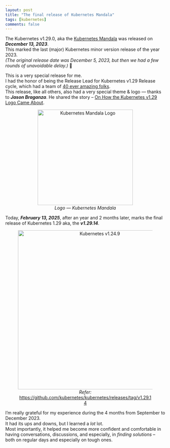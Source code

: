 ```yaml
---
layout: post
title: "The final release of Kubernetes Mandala"
tags: [kubernetes]
comments: false
---
```


The Kubernetes v1.29.0, aka the [Kubernetes Mandala](https://kubernetes.io/blog/2023/12/13/kubernetes-v1-29-release/) was released on _**December 13, 2023**_.  
This marked the last (major) Kubernetes minor version release of the year 2023.  
_(The original release date was December 5, 2023, but then we had a few rounds of unavoidable delay.)_ 🙂

This is a very special release for me.  
I had the honor of being the Release Lead for Kubernetes v1.29 Release cycle, which had a team of [40 ever amazing folks](https://github.com/kubernetes/sig-release/blob/master/releases/release-1.29/release-team.md).  
This release, like all others, also had a very special theme & logo — thanks to _**Jason Braganza**_. He shared the story – [On How the Kubernetes v1.29 Logo Came About](https://janusworx.com/work/on-how-the-kubernetes-v129-logo-came-about/). 

<div style="text-align: center;">

</div>

<figure style="text-align: center;">
  <img src="https://psaggu.com/assets/k8s-logo/k8s129.svg" alt="Kubernetes Mandala Logo" style="width: 300px;  display: block; margin: 0 auto;"/>
  <figcaption style="text-align: center;"><em>Logo — Kubernetes Mandala</em></figcaption>
</figure>

Today, _**February 13, 2025**_, after an year and 2 months later, marks the final release of Kubernetes 1.29 aka, the _**v1.29.14**_. 

<figure style="text-align: center;">
  <img src="https://github.com/user-attachments/assets/03ac8fbc-8bba-4e03-ac11-439156106a40" alt="Kubernetes v1.24.9" style="width: 500px;  display: block; margin: 0 auto;">
  <figcaption style="text-align: center;"><em>Refer:</em> <a href="https://github.com/kubernetes/kubernetes/releases/tag/v1.29.14">https://github.com/kubernetes/kubernetes/releases/tag/v1.29.14</a></figcaption>
</figure>

I’m really grateful for my experience during the 4 months from September to December 2023.  
It had its ups and downs, but I learned a *lot* lot.  
Most importantly, it helped me become more confident and comfortable in having conversations, discussions, and especially, in _finding solutions_ – both on regular days and especially on tough ones.
